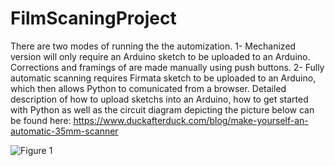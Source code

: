 # FilmScaningProject

There are two modes of running the the automization. 
1- Mechanized version will only require an Arduino sketch to be uploaded to an Arduino. Corrections and framings of are made manually using push buttons.
2- Fully automatic scanning requires Firmata sketch to be uploaded to an Arduino, which then allows Python to comunicated from a browser. 
Detailed description of how to upload sketchs into an Arduino, how to get started with Python as well as the circuit diagram depicting the picture below can be found here: https://www.duckafterduck.com/blog/make-yourself-an-automatic-35mm-scanner

![Figure 1](https://user-images.githubusercontent.com/20731547/107440359-7b239180-6b01-11eb-9515-db5beb3c056b.jpg)
